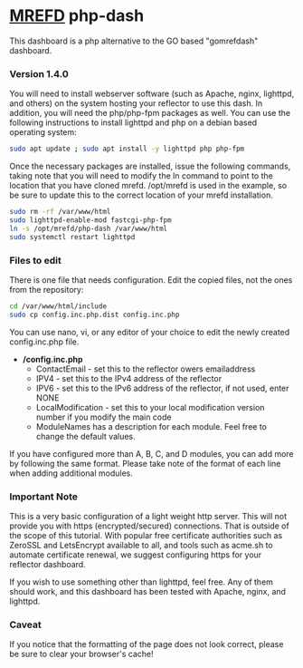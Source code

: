# [MREFD](https://github.com/n7tae/mrefd) php-dash

This dashboard is a php alternative to the GO based "gomrefdash" dashboard.

### Version 1.4.0

You will need to install webserver software (such as Apache, nginx, lighttpd, and others) on the system hosting your reflector to use this dash. In addition, you will 
need the php/php-fpm packages as well. You can use the following instructions to install lighttpd and php on a debian based operating system:

```bash
sudo apt update ; sudo apt install -y lighttpd php php-fpm
```

Once the necessary packages are installed, issue the following commands, taking note that you will need to modify the ln command to point to the location that you have
cloned mrefd. /opt/mrefd is used in the example, so be sure to update this to the correct location of your mrefd installation.

```bash
sudo rm -rf /var/www/html
sudo lighttpd-enable-mod fastcgi-php-fpm
ln -s /opt/mrefd/php-dash /var/www/html
sudo systemctl restart lighttpd
```

### Files to edit

There is one file that needs configuration. Edit the copied files, not the ones from the repository:

```bash
cd /var/www/html/include
sudo cp config.inc.php.dist config.inc.php
```
You can use nano, vi, or any editor of your choice to edit the newly created config.inc.php file.

- **/config.inc.php** 
  - ContactEmail - set this to the reflector owers emailaddress
  - IPV4 - set this to the IPv4 address of the reflector
  - IPV6 - set this to the IPv6 address of the reflector, if not used, enter NONE
  - LocalModification - set this to your local modification version number if you modify the main code
  - ModuleNames has a description for each module. Feel free to change the default values. 

If you have configured more than A, B, C, and D modules, you can add more by following the same format. Please take note of the format of each line when adding additional 
modules.

### Important Note

This is a very basic configuration of a light weight http server. This will not provide you with https (encrypted/secured) connections. That is outside of the scope of this tutorial.
With popular free certificate authorities such as ZeroSSL and LetsEncrypt available to all, and tools such as acme.sh to automate certificate renewal, we suggest configuring https for 
your reflector dashboard.

If you wish to use something other than lighttpd, feel free. Any of them should work, and this dashboard has been tested with Apache, nginx, and lighttpd.
 
### Caveat

If you notice that the formatting of the page does not look correct, please be sure to clear your browser's cache! 
